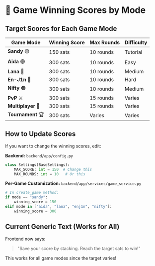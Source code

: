 # 🎯 Game Winning Scores by Mode

## Target Scores for Each Game Mode

| Game Mode | Winning Score | Max Rounds | Difficulty |
|-----------|--------------|------------|------------|
| **Sandy** 🟡 | 150 sats | 10 rounds | Tutorial |
| **Aida** 🟣 | 300 sats | 10 rounds | Easy |
| **Lana** 🔵 | 300 sats | 10 rounds | Medium |
| **En-J1n** 🔴 | 300 sats | 10 rounds | Hard |
| **Nifty** 🟠 | 300 sats | 10 rounds | Medium |
| **PvP** ⚔️ | 300 sats | 15 rounds | Varies |
| **Multiplayer** 👥 | 300 sats | 15 rounds | Varies |
| **Tournament** 🏆 | 300 sats | Varies | Varies |

## How to Update Scores

If you want to change the winning scores, edit:

**Backend:** `backend/app/config.py`
```python
class Settings(BaseSettings):
    MAX_SCORE: int = 150  # Change this
    MAX_ROUNDS: int = 10   # Or this
```

**Per-Game Customization:** `backend/app/services/game_service.py`
```python
# In create_game method:
if mode == "sandy":
    winning_score = 150
elif mode in ["aida", "lana", "enj1n", "nifty"]:
    winning_score = 300
```

## Current Generic Text (Works for All)

Frontend now says:
> "Save your score by stacking. Reach the target sats to win!"

This works for all game modes since the target varies!







